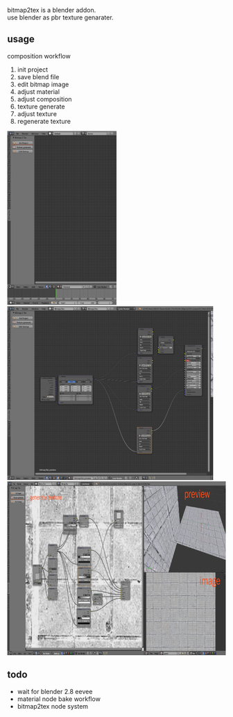 bitmap2tex is a blender addon.  
use blender as pbr texture genarater.

## usage
composition workflow
1. init project
2. save blend file
3. edit bitmap image
4. adjust material
5. adjust composition
6. texture generate
7. adjust texture
8. regenerate texture

<img src="./docs/init.jpg" height="400" alt="demo">
<img src="./docs/mat.jpg" height="400" alt="demo">
<img src="./docs/texgen.jpg" height="400" alt="demo">

## todo
- wait for blender 2.8 eevee
- material node bake workflow
- bitmap2tex node system
